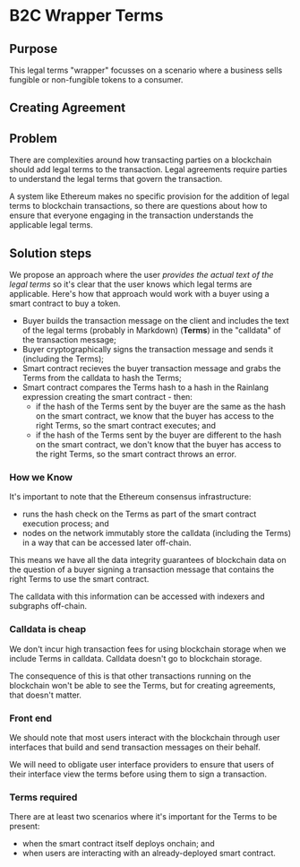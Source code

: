 # B2C Wrapper Terms

## Purpose

This legal terms "wrapper" focusses on a scenario where a business sells fungible or non-fungible tokens to a consumer.

## Creating Agreement

## Problem

There are complexities around how transacting parties on a blockchain should add legal terms to the transaction.  Legal agreements require parties to understand the legal terms that govern the transaction.

A system like Ethereum makes no specific provision for the addition of legal terms to blockchain transactions, so there are questions about how to ensure that everyone engaging in the transaction understands the applicable legal terms.

## Solution steps

We propose an approach where the user _provides the actual text of the legal terms_ so it's clear that the user knows which legal terms are applicable.  Here's how that approach would work with a buyer using a smart contract to buy a token.

- Buyer builds the transaction message on the client and includes the text of the legal terms (probably in Markdown) (**Terms**) in the "calldata" of the transaction message;
- Buyer cryptographically signs the transaction message and sends it (including the Terms);
- Smart contract recieves the buyer transaction message and grabs the Terms from the calldata to hash the Terms;
- Smart contract compares the Terms hash to a hash in the Rainlang expression creating the smart contract - then:
  - if the hash of the Terms sent by the buyer are the same as the hash on the smart contract, we know that the buyer has access to the right Terms, so the smart contract executes; and
  - if the hash of the Terms sent by the buyer are different to the hash on the smart contract, we don't know that the buyer has access to the right Terms, so the smart contract throws an error.

### How we Know

It's important to note that the Ethereum consensus infrastructure:

- runs the hash check on the Terms as part of the smart contract execution process; and
- nodes on the network immutably store the calldata (including the Terms) in a way that can be accessed later off-chain.

This means we have all the data integrity guarantees of blockchain data on the question of a buyer signing a transaction message that contains the right Terms to use the smart contract.

The calldata with this information can be accessed with indexers and subgraphs off-chain.

### Calldata is cheap

We don't incur high transaction fees for using blockchain storage when we include Terms in calldata.  Calldata doesn't go to blockchain storage.  

The consequence of this is that other transactions running on the blockchain won't be able to see the Terms, but for creating agreements, that doesn't matter.

### Front end

We should note that most users interact with the blockchain through user interfaces that build and send transaction messages on their behalf.

We will need to obligate user interface providers to ensure that users of their interface view the terms before using them to sign a transaction.

### Terms required

There are at least two scenarios where it's important for the Terms to be present:

- when the smart contract itself deploys onchain; and
- when users are interacting with an already-deployed smart contract.
